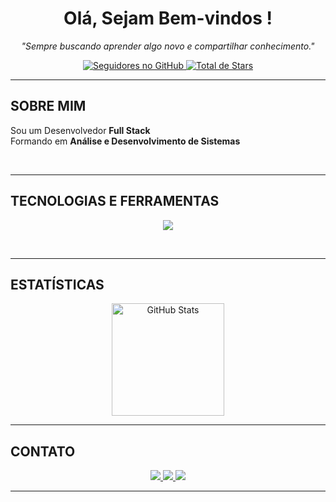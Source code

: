 <h1 align="center">Olá, Sejam Bem-vindos !</h1>
<p align="center"><i>"Sempre buscando aprender algo novo e compartilhar conhecimento."</i></p>

<p align="center">
  <a href="https://github.com/FranciscoCleiton-Dev">
    <img src="https://img.shields.io/github/followers/FranciscoCleiton-Dev?label=Seguidores&style=social" alt="Seguidores no GitHub" />
  </a>
  <a href="https://github.com/FranciscoCleiton-Dev?tab=repositories">
    <img src="https://img.shields.io/github/stars/FranciscoCleiton-Dev?affiliations=OWNER%2CCOLLABORATOR&style=social" alt="Total de Stars" />
  </a>
</p>

---

## SOBRE MIM
Sou um Desenvolvedor **Full Stack**   
Formando em **Análise e Desenvolvimento de Sistemas**

<br>

---


## TECNOLOGIAS E FERRAMENTAS
<p align="center">
  <img src="https://skillicons.dev/icons?i=js,html,css" />
</p>
<br>

---

## ESTATÍSTICAS
<p align="center">
  <img height="180em" src="https://github-readme-stats.vercel.app/api?username=FranciscoCleiton-Dev&show_icons=true&theme=tokyonight" alt="GitHub Stats"/>
</p>

---

## CONTATO
<p align="center">
  <a href="https://www.linkedin.com/in/cleitonsousadev" target="_blank">
    <img src="https://img.shields.io/badge/LinkedIn-0A66C2?style=for-the-badge&logo=linkedin&logoColor=white" />
  </a>
  <a href="mailto:fccleitonfs.329@gmail.com">
    <img src="https://img.shields.io/badge/Email-D14836?style=for-the-badge&logo=gmail&logoColor=white" />
  </a>
  <a href="https://github.com/FranciscoCleiton-Dev">
    <img src="https://img.shields.io/badge/GitHub-171515?style=for-the-badge&logo=github&logoColor=white" />
  </a>
</p>

---


